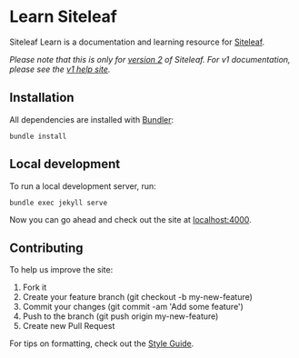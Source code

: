 # Learn Siteleaf

Siteleaf Learn is a documentation and learning resource for [Siteleaf](http://siteleaf.com).

_Please note that this is only for [version 2](http://v2.siteleaf.com) of Siteleaf. For v1 documentation, please see the [v1 help site](http://www.siteleaf.com/help/)._

## Installation

All dependencies are installed with [Bundler](http://rubygems.org/gems/bundler):

```
bundle install
```

## Local development

To run a local development server, run:

```
bundle exec jekyll serve
```

Now you can go ahead and check out the site at [localhost:4000](http://localhost:4000).

## Contributing

To help us improve the site:

1. Fork it
2. Create your feature branch (git checkout -b my-new-feature)
3. Commit your changes (git commit -am 'Add some feature')
4. Push to the branch (git push origin my-new-feature)
5. Create new Pull Request

For tips on formatting, check out the [Style Guide](http://learn.siteleaf.com/style/).
